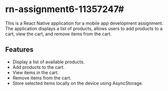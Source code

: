 # rn-assignment6-11357247#

This is a React Native application for a mobile app development assignment. The application displays a list of products, allows users to add products to a cart, view the cart, and remove items from the cart.

## Features

- Display a list of available products.
- Add products to the cart.
- View items in the cart.
- Remove items from the cart.
- Store selected items locally on the device using AsyncStorage.

